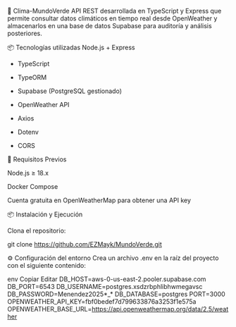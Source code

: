 🌱 Clima-MundoVerde
API REST desarrollada en TypeScript y Express que permite consultar datos climáticos en tiempo real desde OpenWeather y almacenarlos en una base de datos Supabase para auditoría y análisis posteriores.

📦 Tecnologías utilizadas
Node.js + Express

* TypeScript

* TypeORM

* Supabase (PostgreSQL gestionado)

* OpenWeather API

* Axios

* Dotenv

* CORS


🔧 Requisitos Previos

Node.js ≥ 18.x

Docker Compose

Cuenta gratuita en OpenWeatherMap para obtener una API key

📦 Instalación y Ejecución

Clona el repositorio:

git clone https://github.com/EZMayk/MundoVerde.git

⚙️ Configuración del entorno
Crea un archivo .env en la raíz del proyecto con el siguiente contenido:

env
Copiar
Editar
DB_HOST=aws-0-us-east-2.pooler.supabase.com
DB_PORT=6543
DB_USERNAME=postgres.xsdzrbphlibhwmegavsc
DB_PASSWORD=Menendez2025*_*
DB_DATABASE=postgres
PORT=3000
OPENWEATHER_API_KEY=fbf0bedef7d799633876a3253f1e575a
OPENWEATHER_BASE_URL=https://api.openweathermap.org/data/2.5/weather